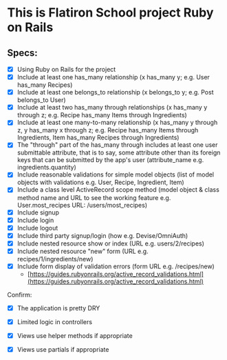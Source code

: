 # This is Flatiron School project Ruby on Rails 

## Specs: 

- [x]  Using Ruby on Rails for the project
- [x]  Include at least one has_many relationship (x has_many y; e.g. User has_many Recipes)
- [x]  Include at least one belongs_to relationship (x belongs_to y; e.g. Post belongs_to User)
- [x]  Include at least two has_many through relationships (x has_many y through z; e.g. Recipe has_many Items through Ingredients)
- [x]  Include at least one many-to-many relationship (x has_many y through z, y has_many x through z; e.g. Recipe has_many Items through Ingredients, Item has_many Recipes through Ingredients)
- [x]  The "through" part of the has_many through includes at least one user submittable attribute, that is to say, some attribute other than its foreign keys that can be submitted by the app's user (attribute_name e.g. ingredients.quantity)
- [x]  Include reasonable validations for simple model objects (list of model objects with validations e.g. User, Recipe, Ingredient, Item)
- [x]  Include a class level ActiveRecord scope method (model object & class method name and URL to see the working feature e.g. User.most_recipes URL: /users/most_recipes)
- [x]  Include signup
- [x]  Include login
- [x]  Include logout
- [x]  Include third party signup/login (how e.g. Devise/OmniAuth)
- [x]  Include nested resource show or index (URL e.g. users/2/recipes)
- [x]  Include nested resource "new" form (URL e.g. recipes/1/ingredients/new)
- [x]  Include form display of validation errors (form URL e.g. /recipes/new)
    - [https://guides.rubyonrails.org/active_record_validations.html](https://guides.rubyonrails.org/active_record_validations.html)

Confirm:

- [x]  The application is pretty DRY
- [x]  Limited logic in controllers
- [x]  Views use helper methods if appropriate
- [x]  Views use partials if appropriate


